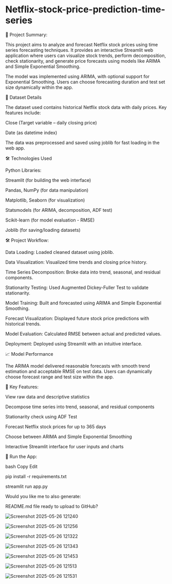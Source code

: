# Netflix-stock-price-prediction-time-series


📌 Project Summary: 

This project aims to analyze and forecast Netflix stock prices using time series forecasting techniques. It provides an interactive Streamlit web application where users can visualize stock trends, perform decomposition, check stationarity, and generate price forecasts using models like ARIMA and Simple Exponential Smoothing.

The model was implemented using ARIMA, with optional support for Exponential Smoothing. Users can choose forecasting duration and test set size dynamically within the app.

📂 Dataset Details

The dataset used contains historical Netflix stock data with daily prices. Key features include:

Close (Target variable – daily closing price)

Date (as datetime index)

The data was preprocessed and saved using joblib for fast loading in the web app.

🛠️ Technologies Used

Python Libraries:

Streamlit (for building the web interface)

Pandas, NumPy (for data manipulation)

Matplotlib, Seaborn (for visualization)

Statsmodels (for ARIMA, decomposition, ADF test)

Scikit-learn (for model evaluation - RMSE)

Joblib (for saving/loading datasets)

🛠️ Project Workflow:

Data Loading: Loaded cleaned dataset using joblib.

Data Visualization: Visualized time trends and closing price history.

Time Series Decomposition: Broke data into trend, seasonal, and residual components.

Stationarity Testing: Used Augmented Dickey-Fuller Test to validate stationarity.

Model Training: Built and forecasted using ARIMA and Simple Exponential Smoothing.

Forecast Visualization: Displayed future stock price predictions with historical trends.

Model Evaluation: Calculated RMSE between actual and predicted values.

Deployment: Deployed using Streamlit with an intuitive interface.

📈 Model Performance

The ARIMA model delivered reasonable forecasts with smooth trend estimation and acceptable RMSE on test data. Users can dynamically choose forecast range and test size within the app.

🧠 Key Features:

View raw data and descriptive statistics

Decompose time series into trend, seasonal, and residual components

Stationarity check using ADF Test

Forecast Netflix stock prices for up to 365 days

Choose between ARIMA and Simple Exponential Smoothing

Interactive Streamlit interface for user inputs and charts

🚀 Run the App:

bash
Copy
Edit

pip install -r requirements.txt

streamlit run app.py

Would you like me to also generate:

README.md file ready to upload to GitHub?
















![Screenshot 2025-05-26 121240](https://github.com/user-attachments/assets/acf62242-c043-44c2-bd92-a58eae6c71e6)

![Screenshot 2025-05-26 121256](https://github.com/user-attachments/assets/877335d6-b8e7-4f39-a7e3-44ef926b92f7)

![Screenshot 2025-05-26 121322](https://github.com/user-attachments/assets/6de886e2-69ae-4e63-b9c8-b5770dab9bf8)

![Screenshot 2025-05-26 121343](https://github.com/user-attachments/assets/f28b5499-2a49-4fd0-839b-6f5f15e8e77f)

![Screenshot 2025-05-26 121453](https://github.com/user-attachments/assets/df565d1f-5d71-46c7-a440-2ab3831614cd)

![Screenshot 2025-05-26 121513](https://github.com/user-attachments/assets/b63a5021-2639-4e59-b344-e56643da6c50)

![Screenshot 2025-05-26 121531](https://github.com/user-attachments/assets/d3b0a4f4-2210-4aab-aa00-33cac2bae8ea)
